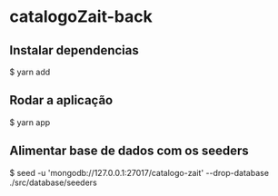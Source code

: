 # catalogoZait-back
 
## Instalar dependencias
$ yarn add

## Rodar a aplicação
$ yarn app

## Alimentar base de dados com os seeders
$ seed -u 'mongodb://127.0.0.1:27017/catalogo-zait' --drop-database ./src/database/seeders 
